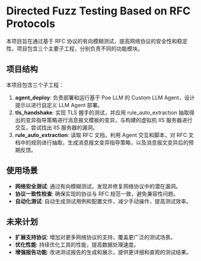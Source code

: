 # Directed Fuzz Testing Based on RFC Protocols

本项目旨在通过基于 RFC 协议的有向模糊测试，提高网络协议的安全性和稳定性。项目包含三个主要子工程，分别负责不同的功能模块。

## 项目结构

本项目包含三个子工程：

1. **agent_deploy**: 负责部署和运行基于 Poe LLM 的 Custom LLM Agent，设计提示以进行自定义 LLM Agent 部署。
2. **tls_handshake**: 实现 TLS 握手的测试，并应用 rule_auto_extraction 抽取得出的变异指导策略进行消息报文模板的变异，与构建的虚拟机 IIS 服务器进行交互，尝试找出 IIS 服务器的漏洞。
3. **rule_auto_extraction**: 读取 RFC 文档，利用 Agent 交互和脚本，对 RFC 文档中的规则进行抽取，生成消息报文变异指导策略，以及消息报文变异后的预期反馈。

## 使用场景

- **网络安全测试**: 通过有向模糊测试，发现并修复网络协议中的潜在漏洞。
- **协议一致性检查**: 确保实现的协议与 RFC 规范一致，避免兼容性问题。
- **自动化测试**: 自动生成测试用例和配置文件，减少手动操作，提高测试效率。

## 未来计划

- **扩展支持协议**: 增加对更多网络协议的支持，覆盖更广泛的测试场景。
- **优化性能**: 持续优化工具的性能，提高数据处理速度。
- **增强报告功能**: 改进测试报告的生成和展示，提供更详细和直观的测试结果。